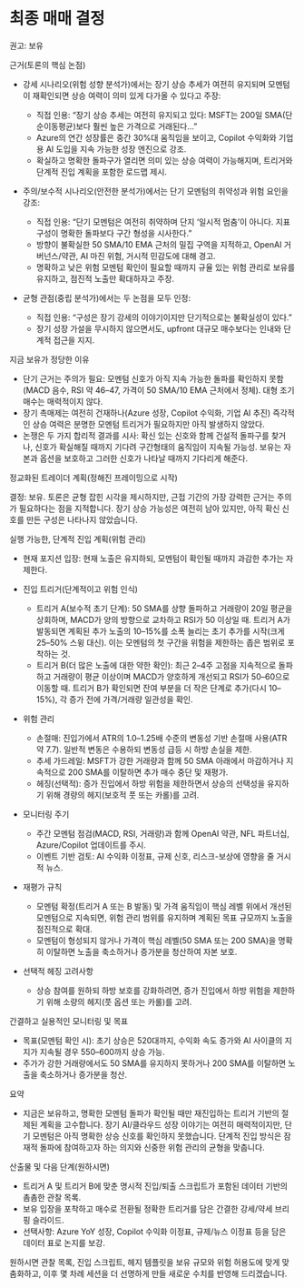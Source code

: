 # 최종 매매 결정

권고: 보유

근거(토론의 핵심 논점)

- 강세 시나리오(위험 성향 분석가)에서는 장기 상승 추세가 여전히 유지되며 모멘텀이 재확인되면 상승 여력이 의미 있게 다가올 수 있다고 주장:
  - 직접 인용: “장기 상승 추세는 여전히 유지되고 있다: MSFT는 200일 SMA(단순이동평균)보다 훨씬 높은 가격으로 거래된다…”
  - Azure의 연간 성장률은 중간 30%대 움직임을 보이고, Copilot 수익화와 기업용 AI 도입을 지속 가능한 성장 엔진으로 강조.
  - 확실하고 명확한 돌파구가 열리면 의미 있는 상승 여력이 가능해지며, 트리거와 단계적 진입 계획을 포함한 로드맵 제시.

- 주의/보수적 시나리오(안전한 분석가)에서는 단기 모멘텀의 취약성과 위험 요인을 강조:
  - 직접 인용: “단기 모멘텀은 여전히 취약하며 단지 ‘일시적 멈춤’이 아니다. 지표 구성이 명확한 돌파보다 구간 형성을 시사한다.”
  - 방향이 불확실한 50 SMA/10 EMA 근처의 밀집 구역을 지적하고, OpenAI 거버넌스/약관, AI 마진 위험, 거시적 민감도에 대해 경고.
  - 명확하고 낮은 위험 모멘텀 확인이 필요할 때까지 규율 있는 위험 관리로 보유를 유지하고, 점진적 노출만 확대하자고 주장.

- 균형 관점(중립 분석가)에서는 두 논점을 모두 인정:
  - 직접 인용: “구성은 장기 강세의 이야기이지만 단기적으로는 불확실성이 있다.”
  - 장기 성장 가설을 무시하지 않으면서도, upfront 대규모 매수보다는 인내와 단계적 접근을 지지.

지금 보유가 정당한 이유
- 단기 근거는 주의가 필요: 모멘텀 신호가 아직 지속 가능한 돌파를 확인하지 못함(MACD 음수, RSI 약 46–47, 가격이 50 SMA/10 EMA 근처에서 정체). 대형 조기 매수는 매력적이지 않다.
- 장기 촉매제는 여전히 건재하나(Azure 성장, Copilot 수익화, 기업 AI 추진) 즉각적인 상승 여력은 분명한 모멘텀 트리거가 필요하지만 아직 발생하지 않았다.
- 논쟁은 두 가지 합리적 결과를 시사: 확신 있는 신호와 함께 건설적 돌파구를 찾거나, 신호가 확실해질 때까지 기다려 구간형태의 움직임이 지속될 가능성. 보유는 자본과 옵션을 보호하고 그러한 신호가 나타날 때까지 기다리게 해준다.

정교화된 트레이더 계획(정해진 프레이밍으로 시작)

결정: 보유. 토론은 균형 잡힌 시각을 제시하지만, 근접 기간의 가장 강력한 근거는 주의가 필요하다는 점을 지적합니다. 장기 상승 가능성은 여전히 남아 있지만, 아직 확신 신호를 만든 구성은 나타나지 않았습니다.

실행 가능한, 단계적 진입 계획(위험 관리)

- 현재 포지션 입장: 현재 노출은 유지하되, 모멘텀이 확인될 때까지 과감한 추가는 자제한다.

- 진입 트리거(단계적이고 위험 인식)
  - 트리거 A(보수적 초기 단계): 50 SMA를 상향 돌파하고 거래량이 20일 평균을 상회하며, MACD가 양의 방향으로 교차하고 RSI가 50 이상일 때. 트리거 A가 발동되면 계획된 추가 노출의 10–15%를 소폭 늘리는 초기 추가를 시작(크게 25–50% 스윙 대신). 이는 모멘텀의 첫 구간을 위험을 제한하는 좁은 범위로 포착하는 것.
  - 트리거 B(더 많은 노출에 대한 약한 확인): 최근 2–4주 고점을 지속적으로 돌파하고 거래량이 평균 이상이며 MACD가 양호하게 개선되고 RSI가 50–60으로 이동할 때. 트리거 B가 확인되면 잔여 부분을 더 작은 단계로 추가(다시 10–15%), 각 증가 전에 가격/거래량 일관성을 확인.

- 위험 관리
  - 손절매: 진입가에서 ATR의 1.0–1.25배 수준의 변동성 기반 손절매 사용(ATR 약 7.7). 일반적 변동은 수용하되 변동성 급등 시 하방 손실을 제한.
  - 추세 가드레일: MSFT가 강한 거래량과 함께 50 SMA 아래에서 마감하거나 지속적으로 200 SMA를 이탈하면 추가 매수 중단 및 재평가.
  - 헤징(선택적): 증가 진입에서 하방 위험을 제한하면서 상승의 선택성을 유지하기 위해 경량의 헤지(보호적 풋 또는 카롤)를 고려.

- 모니터링 주기
  - 주간 모멘텀 점검(MACD, RSI, 거래량)과 함께 OpenAI 약관, NFL 파트너십, Azure/Copilot 업데이트를 주시.
  - 이벤트 기반 검토: AI 수익화 이정표, 규제 신호, 리스크-보상에 영향을 줄 거시적 뉴스.

- 재평가 규칙
  - 모멘텀 확정(트리거 A 또는 B 발동) 및 가격 움직임이 핵심 레벨 위에서 개선된 모멘텀으로 지속되면, 위험 관리 범위를 유지하며 계획된 목표 규모까지 노출을 점진적으로 확대.
  - 모멘텀이 형성되지 않거나 가격이 핵심 레벨(50 SMA 또는 200 SMA)을 명확히 이탈하면 노출을 축소하거나 증가분을 청산하여 자본 보호.

- 선택적 헤징 고려사항
  - 상승 참여를 원하되 하방 보호를 강화하려면, 증가 진입에서 하방 위험을 제한하기 위해 소량의 헤지(풋 옵션 또는 카롤)를 고려.

간결하고 실용적인 모니터링 및 목표
- 목표(모멘텀 확인 시): 초기 상승은 520대까지, 수익화 속도 증가와 AI 사이클의 지지가 지속될 경우 550–600까지 상승 가능.
- 주가가 강한 거래량에서도 50 SMA를 유지하지 못하거나 200 SMA를 이탈하면 노출을 축소하거나 증가분을 청산.

요약
- 지금은 보유하고, 명확한 모멘텀 돌파가 확인될 때만 재진입하는 트리거 기반의 절제된 계획을 고수합니다. 장기 AI/클라우드 성장 이야기는 여전히 매력적이지만, 단기 모멘텀은 아직 명확한 상승 신호를 확인하지 못했습니다. 단계적 진입 방식은 잠재적 돌파에 참여하고자 하는 의지와 신중한 위험 관리의 균형을 맞춥니다.

산출물 및 다음 단계(원하시면)
- 트리거 A 및 트리거 B에 맞춘 명시적 진입/퇴출 스크립트가 포함된 데이터 기반의 촘촘한 관찰 목록.
- 보유 입장을 포착하고 매수로 전환될 정확한 트리거를 담은 간결한 강세/약세 브리핑 슬라이드.
- 선택사항: Azure YoY 성장, Copilot 수익화 이정표, 규제/뉴스 이정표 등을 담은 데이터 표로 논지를 보강.

원하시면 관찰 목록, 진입 스크립트, 헤지 템플릿을 보유 규모와 위험 허용도에 맞게 맞춤화하고, 이후 몇 차례 세션을 더 선명하게 만들 새로운 수치를 반영해 드리겠습니다.
